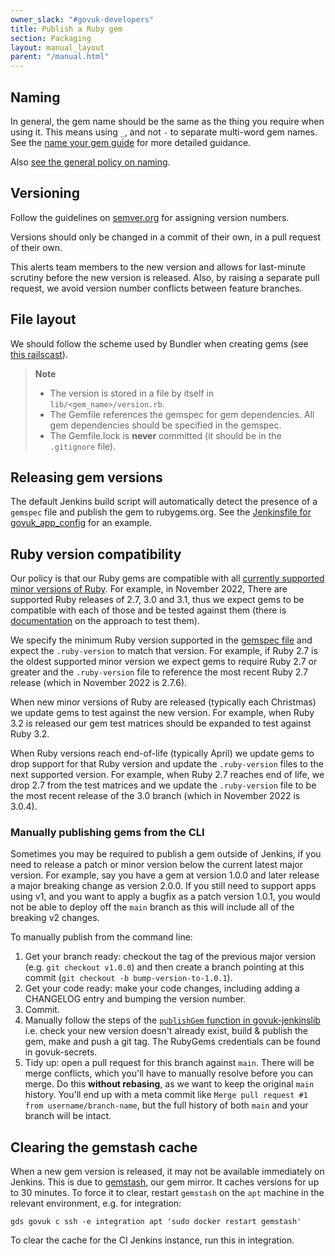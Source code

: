 ```yaml
---
owner_slack: "#govuk-developers"
title: Publish a Ruby gem
section: Packaging
layout: manual_layout
parent: "/manual.html"
---
```


## Naming

In general, the gem name should be the same as the thing you require when using
it. This means using `_`, and not `-` to separate multi-word gem names.  See the
[name your gem guide](http://guides.rubygems.org/name-your-gem/) for more detailed
guidance.

Also [see the general policy on naming](/manual/naming.html#naming-gems).

## Versioning

Follow the guidelines on [semver.org](http://semver.org/) for assigning version
numbers.

Versions should only be changed in a commit of their own, in a pull request of
their own.

This alerts team members to the new version and allows for last-minute scrutiny
before the new version is released. Also, by raising a separate pull request,
we avoid version number conflicts between feature branches.

## File layout

We should follow the scheme used by Bundler when creating gems (see [this
railscast](http://railscasts.com/episodes/245-new-gem-with-bundler?view=asciicast)).

> **Note**
>
> * The version is stored in a file by itself in `lib/<gem_name>/version.rb`.
> * The Gemfile references the gemspec for gem dependencies.  All gem
>   dependencies should be specified in the gemspec.
> * The Gemfile.lock is **never** committed (it should be in the `.gitignore`
>   file).

## Releasing gem versions

The default Jenkins build script will automatically detect the presence of a
`gemspec` file and publish the gem to rubygems.org. See the
[Jenkinsfile for govuk_app_config](https://github.com/alphagov/govuk_app_config/blob/master/Jenkinsfile)
for an example.

## Ruby version compatibility

Our policy is that our Ruby gems are compatible with all [currently supported
minor versions of Ruby][supported-rubies]. For example, in November 2022, There
are supported Ruby releases of 2.7, 3.0 and 3.1, thus we expect gems to be
compatible with each of those and be tested against them (there is
[documentation][testing-gems] on the approach to test them).

We specify the minimum Ruby version supported in the [gemspec file][gemspec-ruby-version]
and expect the `.ruby-version` to match that version. For example, if Ruby 2.7
is the oldest supported minor version we expect gems to require Ruby 2.7 or
greater and the `.ruby-version` file to reference the most recent Ruby 2.7
release (which in November 2022 is 2.7.6).

When new minor versions of Ruby are released (typically each Christmas) we
update gems to test against the new version. For example, when Ruby 3.2
is released our gem test matrices should be expanded to test against Ruby 3.2.

When Ruby versions reach end-of-life (typically April) we update gems
to drop support for that Ruby version and update the `.ruby-version` files to
the next supported version. For example, when Ruby 2.7 reaches end of life, we drop 2.7
from the test matrices and we update the `.ruby-version` file to be the most
recent release of the 3.0 branch (which in November 2022 is 3.0.4).

[supported-rubies]: https://www.ruby-lang.org/en/downloads/branches/
[testing-gems]: /manual/test-and-build-a-project-with-github-actions.html#a-ruby-gem
[gemspec-ruby-version]: https://guides.rubygems.org/specification-reference/#required_ruby_version
[minimum-ruby-gem]: https://github.com/alphagov/govuk_sidekiq/blob/12183f8781f2755e185e6a14a722e6f3892bda4a/govuk_sidekiq.gemspec#L19

### Manually publishing gems from the CLI

Sometimes you may be required to publish a gem outside of Jenkins, if you need
to release a patch or minor version below the current latest major version.
For example, say you have a gem at version 1.0.0 and later release a major breaking
change as version 2.0.0. If you still need to support apps using v1, and you want
to apply a bugfix as a patch version 1.0.1, you would not be able to deploy off
the `main` branch as this will include all of the breaking v2 changes.

To manually publish from the command line:

1. Get your branch ready: checkout the tag of the previous major version (e.g.
   `git checkout v1.0.0`) and then create a branch pointing at this commit
   (`git checkout -b bump-version-to-1.0.1`).
1. Get your code ready: make your code changes, including adding a CHANGELOG entry
   and bumping the version number.
1. Commit.
1. Manually follow the steps of the [`publishGem` function in govuk-jenkinslib](https://github.com/alphagov/govuk-jenkinslib/blob/c25c362dd8288e92a09b6f6cc9b5dd6fd6c12c84/vars/govuk.groovy#L762-L806)
   i.e. check your new version doesn't already exist, build & publish the gem,
   make and push a git tag. The RubyGems credentials can be found in govuk-secrets.
1. Tidy up: open a pull request for this branch against `main`. There will be merge
   conflicts, which you'll have to manually resolve before you can merge. Do this
   **without rebasing**, as we want to keep the original `main` history. You'll end
   up with a meta commit like `Merge pull request #1 from username/branch-name`,
   but the full history of both `main` and your branch will be intact.

## Clearing the gemstash cache

When a new gem version is released, it may not be available immediately on Jenkins.
This is due to [gemstash][], our gem mirror. It caches versions for up to 30
minutes. To force it to clear, restart `gemstash` on the `apt` machine in the
relevant environment, e.g. for integration:

```
gds govuk c ssh -e integration apt 'sudo docker restart gemstash'
```

To clear the cache for the CI Jenkins instance, run this in integration.

[gemstash]: https://github.com/bundler/gemstash/
